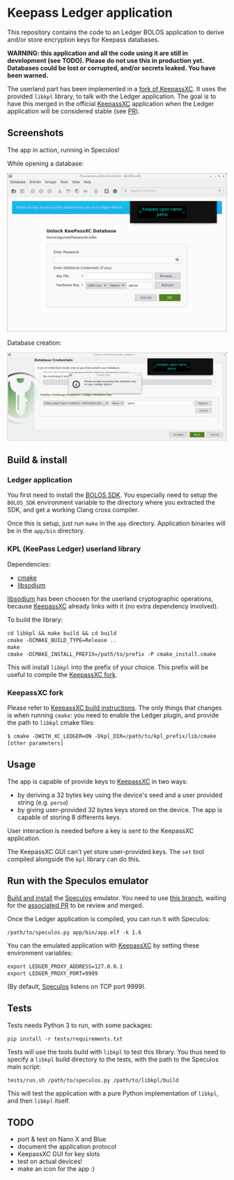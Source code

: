 # Keepass Ledger application

This repository contains the code to an Ledger BOLOS application to derive
and/or store encryption keys for Keepass databases.

**WARNING: this application and all the code using it are still in development
(see TODO). Please do not use this in production yet. Databases could be lost
or corrupted, and/or secrets leaked. You have been warned.**

The userland part has been implemented in a [fork of
KeepassXC](https://github.com/aguinet/keepassxc/tree/feature/ledger). It uses
the provided ``libkpl`` library, to talk with the Ledger application.  The goal
is to have this merged in the official [KeepassXC](kpxc) application when the
Ledger application will be considered stable (see
[PR](https://github.com/keepassxreboot/keepassxc/pull/5842)).

## Screenshots

The app in action, running in Speculos!

While opening a database:

![KeepassXC database open](imgs/kp_ledger_open.png)

Database creation:

![KeepassXC database create](imgs/kp_ledger_create.png)

## Build & install

### Ledger application

You first need to install the [BOLOS
SDK](https://ledger.readthedocs.io/en/latest/userspace/getting_started.html).
You especially need to setup the ``BOLOS_SDK`` environment variable to the
directory where you extracted the SDK, and get a working Clang cross compiler.

Once this is setup, just run ``make`` in the ``app`` directory. Application
binaries will be in the ``app/bin`` directory.

### KPL (KeePass Ledger) userland library

Dependencies:

* [cmake](cmake)
* [libsodium](sodium)

[libsodium](sodium) has been choosen for the userland cryptographic operations,
because [KeepassXC](kpxc) already links with it (no extra dependency involved).

To build the library:

```
cd libkpl && make build && cd build
cmake -DCMAKE_BUILD_TYPE=Release ..
make
cmake -DCMAKE_INSTALL_PREFIX=/path/to/prefix -P cmake_install.cmake
```

This will install ``libkpl`` into the prefix of your choice. This prefix will
be useful to compile the [KeepassXC
fork](https://github.com/aguinet/keepassxc/tree/feature/ledger).

### KeepassXC fork

Please refer to [KeepassXC build
instructions](https://github.com/keepassxreboot/keepassxc/blob/develop/INSTALL.md).
The only things that changes is when running ``cmake``: you need to enable the
Ledger plugin, and provide the path to ``libkpl`` cmake files:

```
$ cmake -DWITH_XC_LEDGER=ON -Dkpl_DIR=/path/to/kpl_prefix/lib/cmake [other parameters]
```

## Usage

The app is capable of provide keys to [KeepassXC](kpxc) in two ways:

* by deriving a 32 bytes key using the device's seed and a user provided string
  (e.g. `perso`)
* by giving user-provided 32 bytes keys stored on the device. The app is
  capable of storing 8 differents keys.

User interaction is needed before a key is sent to the KeepassXC application.

The KeepassXC GUI can't yet store user-provided keys. The ``set`` tool compiled
alongside the ``kpl`` library can do this.

## Run with the Speculos emulator

[Build and
install](https://github.com/LedgerHQ/speculos/blob/master/doc/build.md) the
[Speculos](speculos) emulator. You need to use [this
branch](https://github.com/aguinet/speculos/tree/feature/curve25519), waiting
for the [associated PR](https://github.com/LedgerHQ/speculos/pull/116) to be
review and merged.

Once the Ledger application is compiled, you can run it with Speculos:

```
/path/to/speculos.py app/bin/app.elf -k 1.6
```

You can the emulated application with [KeepassXC](kpxc) by setting these environment variables:

```
export LEDGER_PROXY_ADDRESS=127.0.0.1
export LEDGER_PROXY_PORT=9999
```

(By default, [Speculos](speculos) listens on TCP port 9999).

## Tests

Tests needs Python 3 to run, with some packages:

```
pip install -r tests/requirements.txt
```

Tests will use the tools build with `libkpl` to test this library. You thus need to specify a `libkpl` build directory to the tests, with the path to the Speculos main script:

```
tests/run.sh /path/to/speculos.py /path/to/libkpl/build
```

This will test the application with a pure Python implementation of ``libkpl``,
and then ``libkpl`` itself.


## TODO

* port & test on Nano X and Blue
* document the application protocol
* KeepassXC GUI for key slots
* test on actual devices!
* make an icon for the app :)


[speculos]: https://github.com/LedgerHQ/speculos/
[kpxc]: https://github.com/keepassxreboot/keepassxc/
[sodium]: https://github.com/jedisct1/libsodium
